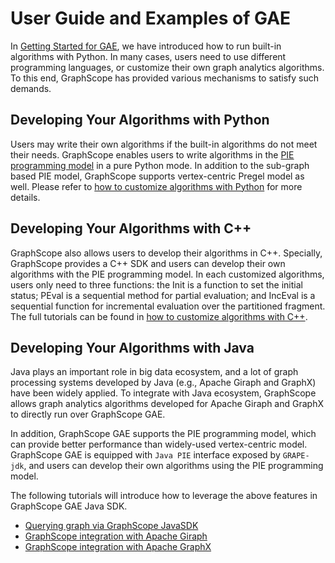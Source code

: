 # User Guide and Examples of GAE

In [Getting Started for GAE](https://graphscope.io/docs/latest/getting_started_gae.html), we have introduced how to run built-in algorithms with Python. In many cases, users need to use different programming languages, or customize their own graph analytics algorithms. To this end, GraphScope has provided various mechanisms to satisfy such demands. 

## Developing Your Algorithms with Python

Users may write their own algorithms if the built-in algorithms do not meet their needs. GraphScope enables users to write algorithms in the [PIE programming model](https://dl.acm.org/doi/10.1145/3282488) in a pure Python mode. In addition to the sub-graph based PIE model, GraphScope supports vertex-centric Pregel model as well. Please refer to [how to customize algorithms with Python](https://graphscope.io/docs/latest/how_to_customize_algorithms_with_python.html) for more details.

## Developing Your Algorithms with C++

GraphScope also allows users to develop their algorithms in C++. Specially, GraphScope provides a C++ SDK and users can develop their own algorithms with the PIE programming model. In each customized algorithms, users only need to three functions: the Init is a function to set the initial status; PEval is a sequential method for partial evaluation; and IncEval is a sequential function for incremental evaluation over the partitioned fragment.  The full tutorials can be found in [how to customize algorithms with C++](https://graphscope.io/docs/latest/how_to_customize_algorithms_with_cpp.html).

## Developing Your Algorithms with Java


Java plays an important role in big data ecosystem, and a lot of graph processing systems developed by Java (e.g., Apache Giraph and GraphX) have been widely applied. To integrate with Java ecosystem, GraphScope allows graph analytics algorithms developed for Apache Giraph and GraphX to directly run over GraphScope GAE.

In addition, GraphScope GAE supports the PIE programming model, which can provide better performance than widely-used vertex-centric model. GraphScope GAE is equipped with `Java PIE` interface exposed by `GRAPE-jdk`, and users can develop their own algorithms using the PIE programming model.

The following tutorials will introduce how to leverage the above features in GraphScope GAE Java SDK.

- [Querying graph via GraphScope JavaSDK](https://graphscope.io/docs/latest/java_tutorial_0_pie.html)
- [GraphScope integration with Apache Giraph](https://graphscope.io/docs/latest/java_tutorial_1_giraph.html)
- [GraphScope integration with Apache GraphX](https://graphscope.io/docs/latest/java_tutorial_2_graphx.html)